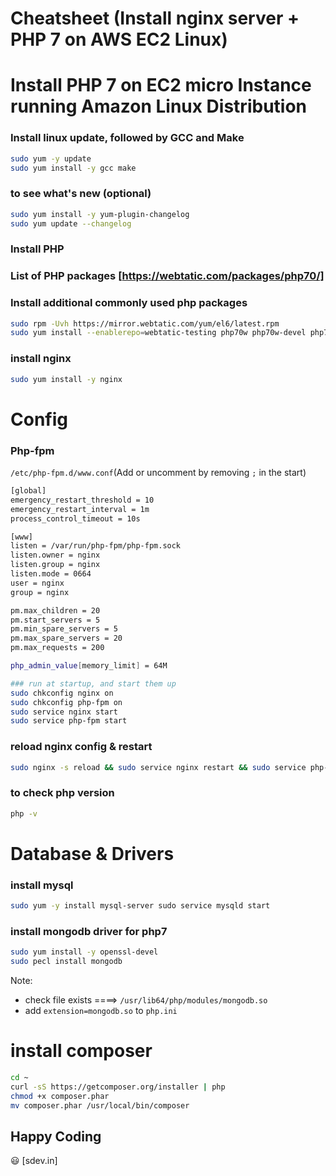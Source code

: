 # Cheatsheet (Install nginx server + PHP 7 on AWS EC2 Linux)
# Install PHP 7 on EC2 micro Instance running Amazon Linux Distribution

### Install linux update, followed by GCC and Make
```sh
sudo yum -y update
sudo yum install -y gcc make
```

### to see what's new (optional)
```sh
sudo yum install -y yum-plugin-changelog
sudo yum update --changelog
```

### Install PHP
### List of PHP packages [https://webtatic.com/packages/php70/]
### Install additional commonly used php packages
```sh
sudo rpm -Uvh https://mirror.webtatic.com/yum/el6/latest.rpm
sudo yum install --enablerepo=webtatic-testing php70w php70w-devel php70w-fpm php70w-mysqlnd php70w-mbstring php70w-pdo php70w-mcrypt php70w-xml php70w-mbcrypt php70w-pear php70w-gd php70w-curl php70w-opcache php70w-pecl-apcu php70w-imap php70w-pecl-redis
```

### install nginx
```sh
sudo yum install -y nginx 
```

# Config 
### Php-fpm
`/etc/php-fpm.d/www.conf`(Add or uncomment by removing `;` in the start)
```sh
[global]
emergency_restart_threshold = 10
emergency_restart_interval = 1m
process_control_timeout = 10s

[www]
listen = /var/run/php-fpm/php-fpm.sock
listen.owner = nginx
listen.group = nginx
listen.mode = 0664
user = nginx
group = nginx

pm.max_children = 20
pm.start_servers = 5
pm.min_spare_servers = 5
pm.max_spare_servers = 20
pm.max_requests = 200

php_admin_value[memory_limit] = 64M

### run at startup, and start them up
sudo chkconfig nginx on
sudo chkconfig php-fpm on
sudo service nginx start
sudo service php-fpm start
```

### reload nginx config & restart
```sh
sudo nginx -s reload && sudo service nginx restart && sudo service php-fpm restart
```

### to check php version
```sh
php -v
```

# Database & Drivers 
### install mysql
```sh
sudo yum -y install mysql-server sudo service mysqld start
```

### install mongodb driver for php7
```sh
sudo yum install -y openssl-devel 
sudo pecl install mongodb
```

Note:
  - check file exists ====> `/usr/lib64/php/modules/mongodb.so`
  - add `extension=mongodb.so` to `php.ini`

# install composer
```sh
cd ~
curl -sS https://getcomposer.org/installer | php
chmod +x composer.phar
mv composer.phar /usr/local/bin/composer
```

Happy Coding
----
😃 
[sdev.in]


